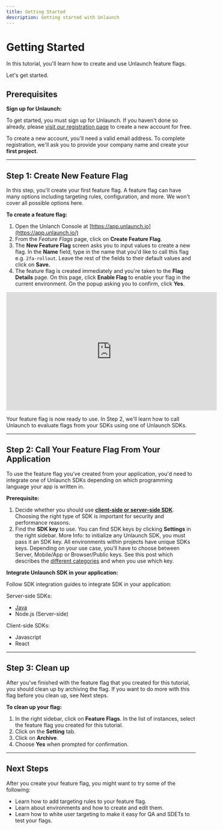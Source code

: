 ```yaml
---
title: Getting Started
description: Getting started with Unlaunch
---
```


# Getting Started

In this tutorial, you'll learn how to create and use Unlaunch feature flags.

Let's get started.

## Prerequisites

**Sign up for Unlaunch:**

To get started, you must sign up for Unlaunch. If you haven't done so already, please [visit our registration page](https://app.unlaunch.io/signup) to create a new account for free. 

To create a new account, you'll need a valid email address. To complete registration, we'll ask you to provide your company name and create your **first project**.

<hr>

## Step 1: Create New Feature Flag

In this step, you'll create your first feature flag. A feature flag can have many options including targeting rules, configuration, and more. We won't cover all possible options here.

**To create a feature flag:**

1. Open the Unlanch Console at [https://app.unlaunch.io](https://app.unlaunch.io/)
2. From the *Feature Flags* page, click on **Create Feature Flag**.
3. The **New Feature Flag** screen asks you to input values to create a new flag. In the **Name** field, type in the name that you'd like to call this flag e.g. `2fa-rollout`. Leave the rest of the fields to their default values and click on **Save.**
4. The feature flag is created immediately and you're taken to the **Flag Details** page. On this page, click **Enable Flag** to enable your flag in the current environment. On the popup asking you to confirm, click **Yes**.

<div class="d-flex justify-content-center mb-3">
  <iframe width="560" height="315" src="https://www.youtube.com/embed/7ltRZNpKCzQ" frameborder="0" allow="accelerometer; autoplay; clipboard-write; encrypted-media; gyroscope; picture-in-picture" allowfullscreen></iframe>
</div>

Your feature flag is now ready to use. In Step 2, we'll learn how to call Unlaunch to evaluate flags from your SDKs using one of Unlaunch SDKs.

<hr>

## Step 2: Call Your Feature Flag From Your Application

To use the feature flag you've created from your application, you'd need to integrate one of Unlaunch SDKs depending on which programming language your app is written in. 

**Prerequisite:**

1. Decide whether you should use **[client-side or server-side SDK](sdks/client-vs-server-side-sdks)**. Choosing the right type of SDK is important for security and performance reasons.
2. Find the **SDK key** to use. You can find SDK keys by clicking **Settings** in the right sidebar. More Info: to initialize any Unlaunch SDK, you must pass it an SDK key. All environments within projects have unique SDKs keys. Depending on your use case, you'll have to choose between Server, Mobile/App or Browser/Public keys. See this post which describes the [different categories](sdks/sdk-keys) and when you use which key.

**Integrate Unlaunch SDK in your application:**

Follow SDK integration guides to integrate SDK in your application:

Server-side SDKs:

- [Java](sdks/java-sdk)
- Node.js (Server-side)

Client-side SDKs:

- Javascript 
- React

<hr>

## Step 3: Clean up

After you've finished with the feature flag that you created for this tutorial, you should clean up by archiving the flag. If you want to do more with this flag before you clean up, see Next steps.

**To clean up your flag:**

1. In the right sidebar, click on **Feature Flags**. In the list of instances, select the feature flag you created for this tutorial.
2. Click on the **Setting** tab.
3. Click on **Archive**.
4. Choose **Yes** when prompted for confirmation.

<hr>

## Next Steps

After you create your feature flag, you might want to try some of the following:

- Learn how to add targeting rules to your feature flag.
- Learn about environments and how to create and edit them.
- Learn how to white user targeting to make it easy for QA and SDETs to test your flags.